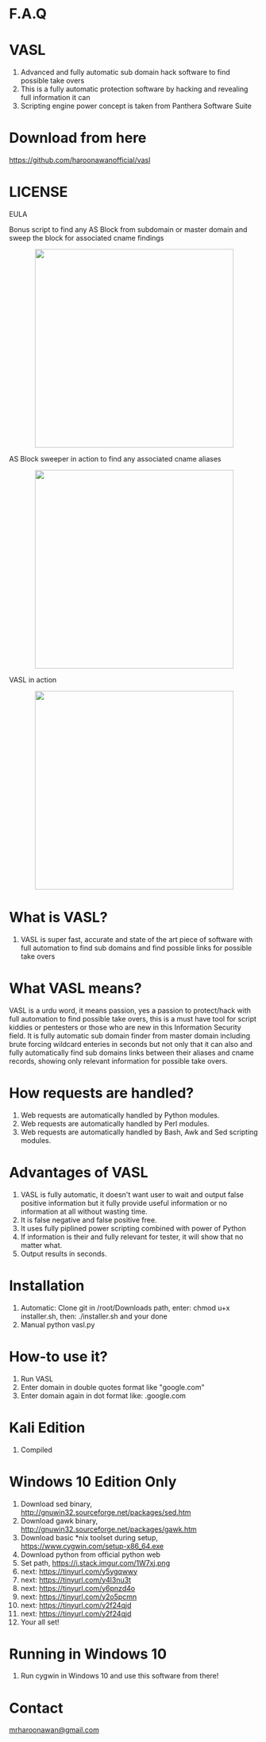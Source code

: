 # F.A.Q

# VASL
1. Advanced and fully automatic sub domain hack software to find possible take overs
2. This is a fully automatic protection software by hacking and revealing full information it can
3. Scripting engine power concept is taken from Panthera Software Suite

# Download from here
https://github.com/haroonawanofficial/vasl

# LICENSE
EULA

Bonus script to find any AS Block from subdomain or master domain and sweep the block for associated cname findings
<div align="center">
    <img src="http://oi63.tinypic.com/2qbfwww.jpg" width="400px"</img> 
</div>

AS Block sweeper in action to find any associated cname aliases
<div align="center">
    <img src="http://oi64.tinypic.com/2a4pyl4.jpg" width="400px"</img> 
</div>

VASL in action
<div align="center">
    <img src="http://oi66.tinypic.com/2cei43p.jpg" width="400px"</img> 
</div>


# What is VASL?
1. VASL is super fast, accurate and state of the art piece of software with full automation to find sub domains and find
possible links for possible take overs


# What VASL means?
VASL is a urdu word, it means passion, yes a passion to protect/hack with full automation to find possible take overs, 
this is a must have tool for script kiddies or pentesters or those who are new in this Information Security field. 
It is fully automatic sub domain finder from master domain including brute forcing wildcard enteries in seconds
but not only that it can also and fully automatically find sub domains links between their aliases and cname records, 
showing only relevant information for possible take overs.

# How requests are handled?
1. Web requests are automatically handled by Python modules.
2. Web requests are automatically handled by Perl modules.
3. Web requests are automatically handled by Bash, Awk and Sed scripting modules.

# Advantages of VASL
1. VASL is fully automatic, it doesn't want user to wait and output false positive information but it fully provide useful 
information or no information at all without wasting time.
2. It is false negative and false positive free.
3. It uses fully piplined power scripting combined with power of Python
4. If information is their and fully relevant for tester, it will show that no matter what.
5. Output results in seconds.

# Installation
1. Automatic: Clone git in /root/Downloads path, enter: chmod u+x installer.sh, then: ./installer.sh and your done
1. Manual python vasl.py

# How-to use it?
1. Run VASL
2. Enter domain in double quotes format like "google.com"
3. Enter domain again in dot format like: .google.com

# Kali Edition
1. Compiled
 
# Windows 10 Edition Only
1. Download sed binary, http://gnuwin32.sourceforge.net/packages/sed.htm
2. Download gawk binary, http://gnuwin32.sourceforge.net/packages/gawk.htm
3. Download basic *nix toolset during setup, https://www.cygwin.com/setup-x86_64.exe
4. Download python from official python web
5. Set path, https://i.stack.imgur.com/1W7xj.png
6. next: https://tinyurl.com/y5ygqwwy
7. next: https://tinyurl.com/y4l3nu3t
8. next: https://tinyurl.com/y6pnzd4o
9. next: https://tinyurl.com/y2o5pcmn
10. next: https://tinyurl.com/y2f24qjd
11. next: https://tinyurl.com/y2f24qjd
12. Your all set!

# Running in Windows 10
1. Run cygwin in Windows 10 and use this software from there!


# Contact
mrharoonawan@gmail.com
